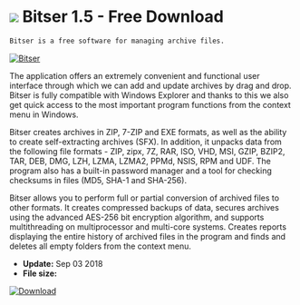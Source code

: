 # ![](https://cdn.softexe.net/static/icon/2/bitser-9849.png) Bitser 1.5 - Free Download

```sh
Bitser is a free software for managing archive files.
```
[![Bitser](https://gallery.dpcdn.pl/imgc/Tools/9781/g_-_420x350_1.5_-_x20120822112531_00.jpg)](https://softexe.net/win/disks-files/compression/bitser:ahda.html)

The application offers an extremely convenient and functional user interface through which we can add and update archives by drag and drop. Bitser is fully compatible with Windows Explorer and thanks to this we also get quick access to the most important program functions from the context menu in Windows. 
 
 
 Bitser creates archives in ZIP, 7-ZIP and EXE formats, as well as the ability to create self-extracting archives (SFX). In addition, it unpacks data from the following file formats - ZIP, zipx, 7Z, RAR, ISO, VHD, MSI, GZIP, BZIP2, TAR, DEB, DMG, LZH, LZMA, LZMA2, PPMd, NSIS, RPM and UDF. The program also has a built-in password manager and a tool for checking checksums in files (MD5, SHA-1 and SHA-256).
 
 
 Bitser allows you to perform full or partial conversion of archived files to other formats. It creates compressed backups of data, secures archives using the advanced AES-256 bit encryption algorithm, and supports multithreading on multiprocessor and multi-core systems. Creates reports displaying the entire history of archived files in the program and finds and deletes all empty folders from the context menu.


- **Update:** Sep 03 2018
- **File size:** 

[![Download](https://cdn.softexe.net/static/img/download.png)](https://softexe.net/win/disks-files/compression/bitser:ahda.html)

